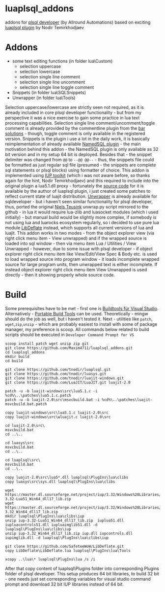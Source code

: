 # luaplsql_addons

addons for [plsql developer](https://www.allroundautomations.com/products/pl-sql-developer/) (by Allround Automations) 
based on exciting [luaplsql plugin](https://github.com/tnodir/luaplsql.git) by Nodir Temirkhodjaev 
# Addons
* some text editing functions (in folder lua\Custom)
  - selection uppercase
  - selection lowercase
  - selection single line comment
  - selection single line uncomment
  - selection single line toggle comment
* Snippets (in folder lua\SQLSnippets)
* Unwrapper (in folder lua\Tools)

Selection uppercase/lowercase are strictly seen not required, as it is already included in core plsql developer functionality - but from my perspective it was a nice exercise to gain some practice in lua text processing capabilities. Selection single line comment/uncomment/toggle comment is already provided by the commentline plugin from the [bar solutions](https://www.bar-solutions.com/plugins.php) - though, toggle comment is only available in the registered version. Snippets is the plugin i use a lot in the daily work, it is basically reimplementation of already available [NamedSQL plugin](https://www.allroundautomations.com/products/pl-sql-developer/plug-ins/) - the main motivation behind this addon - the NamedSQL plugin is only available as 32 bit version and in my setup 64 bit is deployed. Besides that - the snippet delimiter was changed from `@@` to `--@@ @@--` - thus, the snippets file could be formatted as just regular sql file (presumed - the snippets are complete sql statements or plsql blocks) using formatter of choice. This addon is implemented using [IUP toolkit](https://www.tecgraf.puc-rio.br/iup/) (which i was not aware before, so thanks again for the hint, Nodir Temirkhodjaev) and this required to include into the original plugin a lua5.1.dll proxy - fortunately the [source code](https://github.com/tnodir/luajit-windows.git) for it is available by the author of luaplsql plugin, i just created some patches to reflect current state of luajit distribution.
[Unwrapper](https://github.com/Trivadis/plsql-unwrapper-sqldev.git) is already available for sqldeveloper - but i haven't seen similar functionality for plsql developer, thus, ported the original [Niels Teusink](https://github.com/DarkAngelStrike/UnwrapperPLSQL.git) unwrap.py script mirrored to the github - in lua it would require lua-zlib and luasocket modules (which i used initially) - but manual build would be slightly more complex, if somebody is not using lua and luarocks ecosystem regularly, so i decided to use pure lua module [LibDeflate](https://github.com/SafeteeWoW/LibDeflate.git) instead, which supports all current versions of lua and luajit. This addon works in two modes - from the object explorer view (via right click menu item - View unwrapped) and if the wrapped source is loaded into sql window - then via menu item Lua / Utilities / View Unwrapped - however, due to some issue with plsql developer - if object explorer right click menu item like View/Edit/View Spec & Body etc. is used to load wrapped source into program window - it loads incomplete wrapped source for large program units, then unwrapped text is either incomplete. If instead object explorer right click menu item View Unwrapped is used directly - then it showing properly whole source code.

# Build
Some prerequisites have to be met - first one is [Buildtools für Visual Studio](https://visualstudio.microsoft.com/de/downloads/?q=build+tools). Alternatively - [Portable Build Tools](https://github.com/Data-Oriented-House/PortableBuildTools.git) can be used. Theoretically - mingw should do the job as well, but i haven't tested it. Next - utilities like `patch`, `wget`,`zip`,`unzip` - which are probably easiest to install with some of package manager, my preference is scoop. All commands below related to build scripts should be executed in `Developer Command Prompt for VS`

```batch
scoop install patch wget unzip zip git
git clone https://github.com/Maxim4711/luaplsql_addons.git
cd luaplsql_addons
mkdir build
cd build

git clone https://github.com/tnodir/luaplsql.git
git clone https://github.com/tnodir/luasys.git
git clone https://github.com/tnodir/luajit-windows.git
git clone https://github.com/LuaJIT/LuaJIT.git luajit-2.0

patch -u -b luajit-windows\src\lua5.1.c -i %cd%\..\patches\lua5.1.c.patch
patch -u -b luajit-2.0\src\msvcbuild.bat -i %cd%\..\patches\luajit-msvcbuild.bat.patch

copy luajit-windows\src\lua5.1.c luajit-2.0\src
copy luajit-windows\src\wluajit.c luajit-2.0\src

cd luajit-2.0\src\
msvcbuild.bat
cd ..\..

cd luasys\src
msvcbuild.bat
cd ..\..

cd luaplsql\src\
msvcbuild.bat
cd ..\..

copy luajit-2.0\src\lua5*.dll luaplsql\PlugIns\lua\clibs
copy luasys\src\sys.dll luaplsql\PlugIns\lua\clibs

wget https://master.dl.sourceforge.net/project/iup/3.32/Windows%20Libraries/Dynamic/Lua51/iup-3.32-Lua51_Win64_dll17_lib.zip
wget https://master.dl.sourceforge.net/project/iup/3.32/Windows%20Libraries/Dynamic/iup-3.32_Win64_dll17_lib.zip
mkdir luaplsql\PlugIns\lua\clibs\iup
unzip iup-3.32-Lua51_Win64_dll17_lib.zip  iuplua51.dll iupluacontrols51.dll iupluaimglib51.dll -d luaplsql\PlugIns\lua\clibs\iup
unzip iup-3.32_Win64_dll17_lib.zip iup.dll iupcontrols.dll iupimglib.dll -d luaplsql\PlugIns\lua\clibs\iup

git clone https://github.com/SafeteeWoW/LibDeflate.git
copy LibDeflate\LibDeflate.lua luaplsql\PlugIns\lua\Tools

xcopy ..\lua\* luaplsql\PlugIns\lua /s /i
```
After that copy content of luaplsql\Plugins folder into corresponding Plugins folder of plsql developer. This setup produces 64 bit libraries, to build 32 bit - one needs just set corresponding variables for visual studio command prompt and download 32 bit IUP libraries instead of 64 bit.
